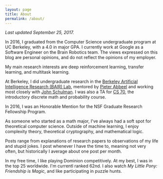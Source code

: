 ```yaml
---
layout: page
title: About
permalink: /about/
---
```


*Last updated September 25, 2017.*

In 2016, I graduated from the Computer Science undergraduate program at UC
Berkeley, with a 4.0 in major GPA. I currently work at Google as a Software
Engineer on the Brain Robotics team. The views expressed on this blog are
personal opinions, and do not reflect the opinions of my employer.

My main research interests are deep reinforcement learning, transfer learning,
and multitask learning.

At Berkeley, I did undergraduate research in the [Berkeley Artificial Intelligence
Research (BAIR) Lab](http://bair.berkeley.edu/),
mentored by [Pieter Abbeel](http://www.cs.berkeley.edu/~pabbeel/) and
working most closely with [John Schulman](http://www.eecs.berkeley.edu/~joschu/).
I was also a TA for [CS 70](http://inst.eecs.berkeley.edu/~cs70),
the introductory discrete math and probability course.

In 2016, I was an Honorable Mention for the NSF Graduate Research Fellowship
Program.

As someone who started as a math major, I've always had a soft spot for
theoretical computer science. Outside of machine learning, I enjoy
complexity theory, theoretical cryptography, and mathematical logic.

Posts range from explanations of research papers to observations
of my life and stupid jokes. I post whenever I have the time to, meaning not
very often, but historically I average about one post per month.

In my free time, I like playing Dominion competitively. At my best, I was in
the top 25 worldwide. I'm currentl ranked 62nd.
I also watch *My Little Pony: Friendship is Magic*, and like participating
in puzzle hunts.
